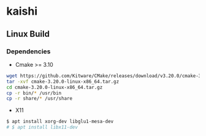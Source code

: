 # kaishi

## Linux Build

### Dependencies
- Cmake >= 3.10
```bash
wget https://github.com/Kitware/CMake/releases/download/v3.20.0/cmake-3.20.0-linux-x86_64.tar.gz
tar -xvf cmake-3.20.0-linux-x86_64.tar.gz
cd cmake-3.20.0-linux-x86_64.tar.gz
cp -r bin/* /usr/bin
cp -r share/* /usr/share
```
- X11
```bash
$ apt install xorg-dev libglu1-mesa-dev
# $ apt install libx11-dev
```



